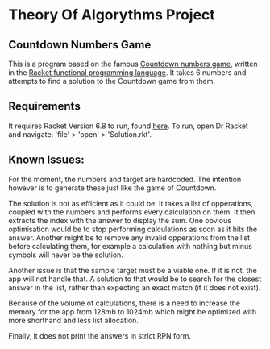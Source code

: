 # Theory Of Algorythms Project

## Countdown Numbers Game

This is a program based on the famous [Countdown numbers game](https://en.wikipedia.org/wiki/Countdown_(game_show)#Numbers_round), written in the [Racket functional programming language](https://racket-lang.org/). It takes 6 numbers and attempts to find a solution to the Countdown game from them.

## Requirements
It requires Racket Version 6.8 to run, found [here](https://racket-lang.org/download/). 
To run, open Dr Racket and navigate: 'file' > 'open' > 'Solution.rkt'. 

## Known Issues:
For the moment, the numbers and target are hardcoded. The intention however is to generate these just like the game of Countdown.

The solution is not as efficient as it could be:
It takes a list of opperations, coupled with the numbers and performs every calculation on them. It then extracts the index with the answer to display the sum.
One obvious optimisation would be to stop performing calculations as soon as it hits the answer. Another might be to remove any invalid opperations from the list before calculating them, for example a calculation with nothing but minus symbols will never be the solution.

Another issue is that the sample target must be a viable one. If it is not, the app will not handle that.
A solution to that would be to search for the closest answer in the list, rather than expecting an exact match (if it does not exist).

Because of the volume of calculations, there is a need to increase the memory for the app from 128mb to 1024mb which might be optimized with more shorthand and less list allocation.

Finally, it does not print the answers in strict RPN form.





